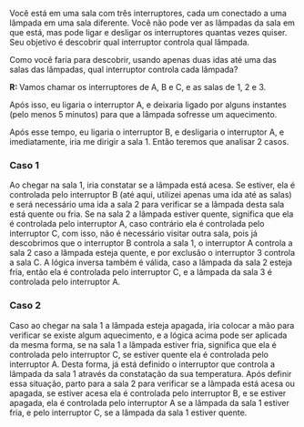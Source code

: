 Você está em uma sala com três interruptores, cada um conectado a uma lâmpada em uma sala diferente. Você não pode ver as lâmpadas da sala em que está, mas pode ligar e desligar os interruptores quantas vezes quiser. Seu objetivo é descobrir qual interruptor controla qual lâmpada.

Como você faria para descobrir, usando apenas duas idas até uma das salas das lâmpadas, qual interruptor controla cada lâmpada?

<b>R: </b> Vamos chamar os interruptores de A, B e C, e as salas de 1, 2 e 3.

Após isso, eu ligaria o interruptor A, e deixaria ligado por alguns instantes (pelo menos 5 minutos) para que a lâmpada sofresse um aquecimento.

Após esse tempo, eu ligaria o interruptor B, e desligaria o interruptor A, e imediatamente, iria me dirigir a sala 1. Então teremos que analisar 2 casos.


### Caso 1

Ao chegar na sala 1, iria constatar se a lâmpada está acesa. Se estiver, ela é controlada pelo interruptor B (até aqui, utilizei apenas uma ida até as salas) e será necessário uma ida a sala 2 para verificar se a lâmpada desta sala está quente ou fria. Se na sala 2 a lâmpada estiver quente, significa que ela é controlada pelo interruptor A, caso contrário ela é controlada pelo interruptor C, com isso, não é necessário visitar outra sala, pois já descobrimos que o interruptor B controla a sala 1, o interruptor A controla a sala 2 caso a lâmpada esteja quente, e por exclusão o interruptor 3 controla a sala C. A lógica inversa também é válida, caso a lâmpada da sala 2 esteja fria, então ela é controlada pelo interruptor C, e a lâmpada da sala 3 é controlada pelo interruptor A.

### Caso 2

Caso ao chegar na sala 1 a lâmpada esteja apagada, iria colocar a mão para verificar se existe algum aquecimento, e a lógica acima pode ser aplicada da mesma forma, se na sala 1 a lâmpada estiver fria, significa que ela é controlada pelo interruptor C, se estiver quente ela é controlada pelo interruptor A. Desta forma, já está definido o interruptor que controla a lâmpada da sala 1 através da constatação da sua temperatura. Após definir essa situação, parto para a sala 2 para verificar se a lâmpada está acesa ou apagada, se estiver acesa ela é controlada pelo interruptor B, e se estiver apagada, ela é controlada pelo interruptor A se a lâmpada da sala 1 estiver fria, e pelo interruptor C, se a lâmpada da sala 1 estiver quente.